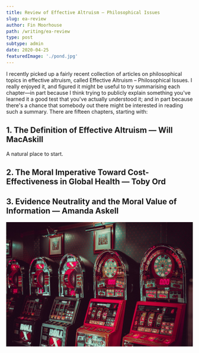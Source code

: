 ```yaml
---
title: Review of Effective Altruism – Philosophical Issues
slug: ea-review
author: Fin Moorhouse
path: /writing/ea-review
type: post
subtype: admin
date: 2020-04-25
featuredImage: './pond.jpg'
---
```

I recently picked up a fairly recent collection of articles on philosophical topics in effective altruism, called Effective Altruism – Philosophical Issues. I really enjoyed it, and figured it might be useful to try summarising each chapter—in part because I think trying to publicly explain something you've learned it a good test that you've actually understood it; and in part because there's a chance that somebody out there might be interested in reading such a summary. There are fifteen chapters, starting with:

## 1. The Definition of Effective Altruism — Will MacAskill
A natural place to start. 

## 2. The Moral Imperative Toward Cost-Effectiveness in Global Health — Toby Ord

## 3. Evidence Neutrality and the Moral Value of Information — Amanda Askell

![Slot Machine](./slot-machine.jpg)